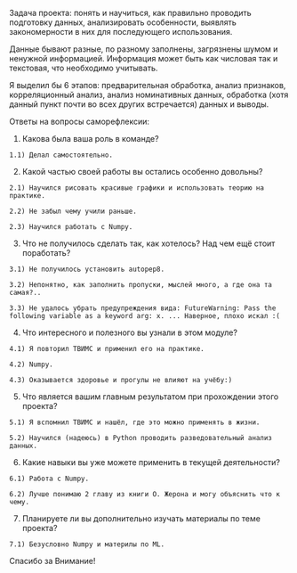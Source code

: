 Задача проекта: понять и научиться, как правильно проводить подготовку данных, анализировать особенности, выявлять закономерности в них для последующего использования.

Данные бывают разные, по разному заполнены, загрязнены шумом и ненужной информацией. Информация может быть как числовая так и текстовая, что необходимо учитывать.

Я выделил бы 6 этапов: предварительная обработка, анализ признаков, корреляционный анализ, анализ номинативных данных, обработка (хотя данный пункт почти во всех других встречается) данных и выводы.

Ответы на вопросы саморефлексии:
  1)  Какова была ваша роль в команде?

    1.1) Делал самостоятельно.

  2) Какой частью своей работы вы остались особенно довольны?

    2.1) Научился рисовать красивые графики и использовать теорию на практике.

    2.2) Не забыл чему учили раньше.

    2.3) Научился работать с Numpy.

  3) Что не получилось сделать так, как хотелось? Над чем ещё стоит поработать?

    3.1) Не получилось установить autopep8.

    3.2) Непонятно, как заполнить пропуски, мыслей много, а где она та самая?..

    3.3) Не удалось убрать предупреждения вида: FutureWarning: Pass the following variable as a keyword arg: x. ... Наверное, плохо искал :(

  4) Что интересного и полезного вы узнали в этом модуле?

    4.1) Я повторил ТВИМС и применил его на практике.

    4.2) Numpy.

    4.3) Оказывается здоровье и прогулы не влияют на учёбу:)

  5) Что является вашим главным результатом при прохождении этого проекта?

    5.1) Я вспомнил ТВИМС и нашёл, где это можно применять в жизни.

    5.2) Научился (надеюсь) в Python проводить разведовательный анализ данных.

  6) Какие навыки вы уже можете применить в текущей деятельности?

    6.1) Работа с Numpy.

    6.2) Лучше понимаю 2 главу из книги О. Жерона и могу объяснить что к чему.

  7) Планируете ли вы дополнительно изучать материалы по теме проекта?

    7.1) Безусловно Numpy и материлы по ML.

Спасибо за Внимание!
